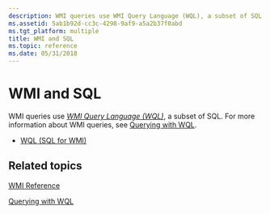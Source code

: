 ```yaml
---
description: WMI queries use WMI Query Language (WQL), a subset of SQL. For more information about WMI queries, see Querying with WQL.
ms.assetid: 5ab1b92d-cc3c-4298-9af9-a5a2b37f0abd
ms.tgt_platform: multiple
title: WMI and SQL
ms.topic: reference
ms.date: 05/31/2018
---
```


# WMI and SQL

WMI queries use [*WMI Query Language (WQL)*](gloss-w.md), a subset of SQL. For more information about WMI queries, see [Querying with WQL](querying-with-wql.md).

-   [WQL (SQL for WMI)](wql-sql-for-wmi.md)

## Related topics

<dl> <dt>

[WMI Reference](wmi-reference.md)
</dt> <dt>

[Querying with WQL](querying-with-wql.md)
</dt> </dl>

 

 



